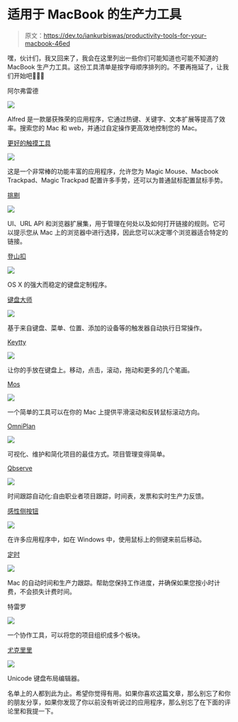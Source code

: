 # 适用于 MacBook 的生产力工具

> 原文：<https://dev.to/iankurbiswas/productivity-tools-for-your-macbook-46ed>

嘿，伙计们，我又回来了，我会在这里列出一些你们可能知道也可能不知道的 MacBook 生产力工具。这份工具清单是按字母顺序排列的。不要再拖延了，让我们开始吧🏃🏻‍♂️

阿尔弗雷德

[![](img/2c13b732095122b9a6d7c899beb01be7.png)](https://res.cloudinary.com/practicaldev/image/fetch/s--aIXvBA0o--/c_limit%2Cf_auto%2Cfl_progressive%2Cq_auto%2Cw_880/https://i.imgur.com/eYwT92Q.png)

Alfred 是一款屡获殊荣的应用程序，它通过热键、关键字、文本扩展等提高了效率。搜索您的 Mac 和 web，并通过自定操作更高效地控制您的 Mac。

[更好的触摸工具](https://folivora.ai/)

[![](img/59ad74c79a038e487f96eddff5834776.png)](https://res.cloudinary.com/practicaldev/image/fetch/s--gI5H8z5D--/c_limit%2Cf_auto%2Cfl_progressive%2Cq_auto%2Cw_880/https://folivora.ai/folivora/static/media/Untitled-3%400%2C5x_2.8cc4d624.jpg)

这是一个非常棒的功能丰富的应用程序，允许您为 Magic Mouse、Macbook Trackpad、Magic Trackpad 配置许多手势，还可以为普通鼠标配置鼠标手势。

[挑剔](https://www.choosyosx.com/)

[![](img/742f8a66193e85028aa1bbdcc32764a1.png)](https://res.cloudinary.com/practicaldev/image/fetch/s--tic8t8aE--/c_limit%2Cf_auto%2Cfl_progressive%2Cq_auto%2Cw_880/https://i.imgur.com/1DI4eW2.png)

UI、URL API 和浏览器扩展集，用于管理在何处以及如何打开链接的规则。它可以提示您从 Mac 上的浏览器中进行选择，因此您可以决定哪个浏览器适合特定的链接。

[登山扣](https://pqrs.org/osx/karabiner/index.html)

[![](img/0a3b23449db0a9c33a85e42a2e25d95c.png)](https://res.cloudinary.com/practicaldev/image/fetch/s--8DoPF3zf--/c_limit%2Cf_auto%2Cfl_progressive%2Cq_auto%2Cw_880/https://i.imgur.com/zUX7noE.png)

OS X 的强大而稳定的键盘定制程序。

[键盘大师](http://www.keyboardmaestro.com/main/)

[![](img/665a29cc2ef7b4fd28c3b3e90fdc87cb.png)](https://res.cloudinary.com/practicaldev/image/fetch/s--1tN451Y1--/c_limit%2Cf_auto%2Cfl_progressive%2Cq_auto%2Cw_880/https://i.imgur.com/xitRTw0.png)

基于来自键盘、菜单、位置、添加的设备等的触发器自动执行日常操作。

[Keytty](https://keytty.com/)

[![](img/58b5b32b5961b7f81cf6857cc7f1981e.png)](https://res.cloudinary.com/practicaldev/image/fetch/s--ARHECA0e--/c_limit%2Cf_auto%2Cfl_progressive%2Cq_66%2Cw_880/https://keytty.cimg/keytty_gif.gif)

让你的手放在键盘上。移动，点击，滚动，拖动和更多的几个笔画。

[Mos](https://mos.caldis.me/)

[![](img/40ec50baf1f503c2314cbabe4d55d303.png)](https://res.cloudinary.com/practicaldev/image/fetch/s--PTY8Bh_b--/c_limit%2Cf_auto%2Cfl_progressive%2Cq_auto%2Cw_880/https://i.imgur.com/LGkrqO6.png)

一个简单的工具可以在你的 Mac 上提供平滑滚动和反转鼠标滚动方向。

[OmniPlan](https://www.omnigroup.com/omniplan/)

[![](img/02b5e3fdf4cbfecab3bfc0d7bd478e69.png)](https://res.cloudinary.com/practicaldev/image/fetch/s--LPr--rlB--/c_limit%2Cf_auto%2Cfl_progressive%2Cq_auto%2Cw_880/https://i.imgur.com/kgLu0az.png)

可视化、维护和简化项目的最佳方式。项目管理变得简单。

[Qbserve](https://qotoqot.com/qbserve/)

[![](img/890eac2a7b050caf19ee28af85fe2696.png)](https://res.cloudinary.com/practicaldev/image/fetch/s--sRL_0cqp--/c_limit%2Cf_auto%2Cfl_progressive%2Cq_auto%2Cw_880/https://i.imgur.com/sZR9GvB.png)

时间跟踪自动化:自由职业者项目跟踪，时间表，发票和实时生产力反馈。

[感性侧按钮](https://sensible-side-buttons.archagon.net/)

[![](img/782621cab712649598a78e265ca89954.png)](https://res.cloudinary.com/practicaldev/image/fetch/s--75BNJGOV--/c_limit%2Cf_auto%2Cfl_progressive%2Cq_auto%2Cw_880/https://i.imgur.com/aY0vTNA.png)

在许多应用程序中，如在 Windows 中，使用鼠标上的侧键来前后移动。

[定时](https://timingapp.com/)

[![](img/05e06171961b503f8a91d415fd934fa6.png)](https://res.cloudinary.com/practicaldev/image/fetch/s--21gr3goK--/c_limit%2Cf_auto%2Cfl_progressive%2Cq_66%2Cw_880/https://timingapp.com/screens/add_task.gif.pagespeed.ce.CavS4YXicR.gif)

Mac 的自动时间和生产力跟踪。帮助您保持工作进度，并确保如果您按小时计费，不会损失计费时间。

特雷罗

[![](img/8ae3a73f38ac0ecf5b921673827a1094.png)](https://res.cloudinary.com/practicaldev/image/fetch/s--_MDAFxbC--/c_limit%2Cf_auto%2Cfl_progressive%2Cq_auto%2Cw_880/https://i.imgur.com/8bFdd3S.png)

一个协作工具，可以将您的项目组织成多个板块。

[尤克里里](http://scripts.sil.org/ukelele)

[![](img/e608bce467897627e9edb2e576eeeb36.png)](https://res.cloudinary.com/practicaldev/image/fetch/s--YPeQ_4Gb--/c_limit%2Cf_auto%2Cfl_progressive%2Cq_auto%2Cw_880/https://i.imgur.com/DGdzL6C.png)

Unicode 键盘布局编辑器。

名单上的人都到此为止。希望你觉得有用。如果你喜欢这篇文章，那么别忘了和你的朋友分享，如果你发现了你以前没有听说过的应用程序，那么别忘了在下面的评论里和我提一下。